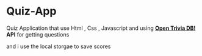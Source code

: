 # Quiz-App
Quiz Application that use Html , Css , Javascript and using **[Open Trivia DB!](https://opentdb.com/) API** for getting questions

and i use the local storgae to save scores

